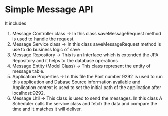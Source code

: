 # Simple Message API

It includes
1. Message Controller class -> In this class saveMessageRequest method is used to handle the request.
2. Message Service class -> In this class saveMessageRequest method is use to do business logic of save
3. Message Repository -> This is an Interface which is extended the JPA Repository and it helps to the database operations
4. Message Entity (Model Class) -> This class represent the entity of message table.
5. Application Properties -> In this file the Port number 9292 is used to run this application and Dabase Source information available and Application context is used to set the initial path of the application after localhost:9292. 
6. Message Util -> This class is used to send the messages. In this class A Scheduler calls the service class and fetch the data and compare the time and it matches it will deliver.